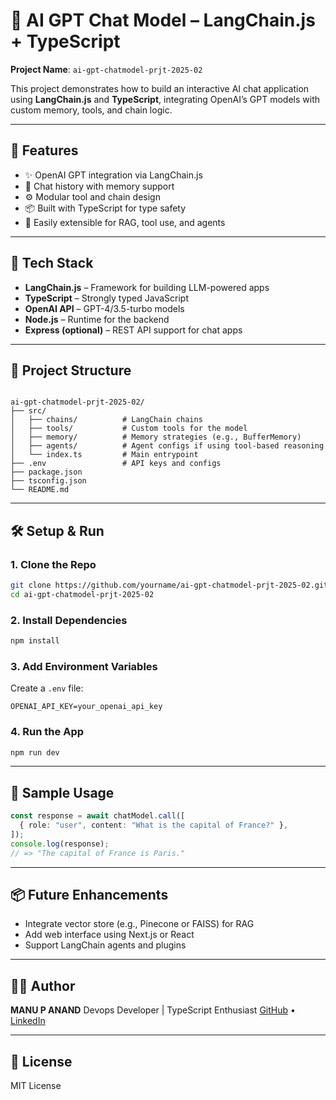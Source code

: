 
# 🤖 AI GPT Chat Model – LangChain.js + TypeScript

**Project Name**: `ai-gpt-chatmodel-prjt-2025-02`

This project demonstrates how to build an interactive AI chat application using **LangChain.js** and **TypeScript**, integrating OpenAI’s GPT models with custom memory, tools, and chain logic.

---

## 🧠 Features

- ✨ OpenAI GPT integration via LangChain.js
- 🔄 Chat history with memory support
- ⚙️ Modular tool and chain design
- 📦 Built with TypeScript for type safety
- 🔌 Easily extensible for RAG, tool use, and agents

---

## 🚀 Tech Stack

- **LangChain.js** – Framework for building LLM-powered apps
- **TypeScript** – Strongly typed JavaScript
- **OpenAI API** – GPT-4/3.5-turbo models
- **Node.js** – Runtime for the backend
- **Express (optional)** – REST API support for chat apps

---

## 📁 Project Structure

```

ai-gpt-chatmodel-prjt-2025-02/
├── src/
│   ├── chains/          # LangChain chains
│   ├── tools/           # Custom tools for the model
│   ├── memory/          # Memory strategies (e.g., BufferMemory)
│   ├── agents/          # Agent configs if using tool-based reasoning
│   └── index.ts         # Main entrypoint
├── .env                 # API keys and configs
├── package.json
├── tsconfig.json
└── README.md

````

---

## 🛠️ Setup & Run

### 1. Clone the Repo

```bash
git clone https://github.com/yourname/ai-gpt-chatmodel-prjt-2025-02.git
cd ai-gpt-chatmodel-prjt-2025-02
````

### 2. Install Dependencies

```bash
npm install
```

### 3. Add Environment Variables

Create a `.env` file:

```env
OPENAI_API_KEY=your_openai_api_key
```

### 4. Run the App

```bash
npm run dev
```

---

## 🧪 Sample Usage

```ts
const response = await chatModel.call([
  { role: "user", content: "What is the capital of France?" },
]);
console.log(response);
// => "The capital of France is Paris."
```

---

## 📦 Future Enhancements

* Integrate vector store (e.g., Pinecone or FAISS) for RAG
* Add web interface using Next.js or React
* Support LangChain agents and plugins

---

## 👨‍💻 Author

**MANU P ANAND**
Devops Developer | TypeScript Enthusiast
[GitHub](https://github.com/manupanand) • [LinkedIn](https://linkedin.com/in/manupanand)

---

## 📄 License

MIT License

